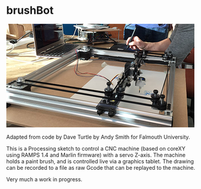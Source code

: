 brushBot
========

![brushBot](https://raw.githubusercontent.com/andysmithfal/brushBot/master/machine.jpg)

Adapted from code by Dave Turtle by Andy Smith for Falmouth University. 

This is a Processing sketch to control a CNC machine (based on coreXY using RAMPS 1.4 and Marlin firmware) with a servo Z-axis. The machine holds a paint brush, and is controlled live via a graphics tablet. The drawing can be recorded to a file as raw Gcode that can be replayed to the machine. 

Very much a work in progress.